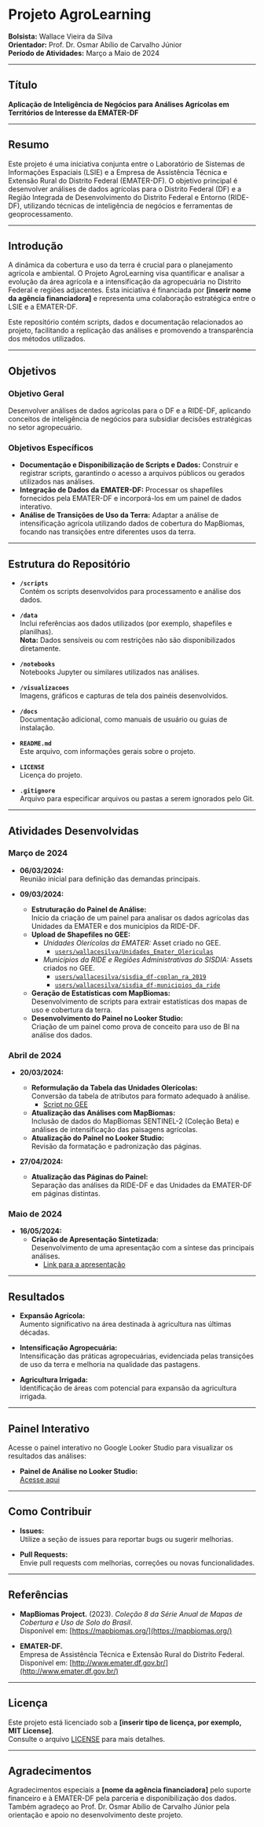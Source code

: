 # Projeto AgroLearning

**Bolsista:** Wallace Vieira da Silva  
**Orientador:** Prof. Dr. Osmar Abílio de Carvalho Júnior  
**Período de Atividades:** Março a Maio de 2024

---

## Título

**Aplicação de Inteligência de Negócios para Análises Agrícolas em Territórios de Interesse da EMATER-DF**

---

## Resumo

Este projeto é uma iniciativa conjunta entre o Laboratório de Sistemas de Informações Espaciais (LSIE) e a Empresa de Assistência Técnica e Extensão Rural do Distrito Federal (EMATER-DF). O objetivo principal é desenvolver análises de dados agrícolas para o Distrito Federal (DF) e a Região Integrada de Desenvolvimento do Distrito Federal e Entorno (RIDE-DF), utilizando técnicas de inteligência de negócios e ferramentas de geoprocessamento.

---

## Introdução

A dinâmica da cobertura e uso da terra é crucial para o planejamento agrícola e ambiental. O Projeto AgroLearning visa quantificar e analisar a evolução da área agrícola e a intensificação da agropecuária no Distrito Federal e regiões adjacentes. Esta iniciativa é financiada por **[inserir nome da agência financiadora]** e representa uma colaboração estratégica entre o LSIE e a EMATER-DF.

Este repositório contém scripts, dados e documentação relacionados ao projeto, facilitando a replicação das análises e promovendo a transparência dos métodos utilizados.

---

## Objetivos

### Objetivo Geral

Desenvolver análises de dados agrícolas para o DF e a RIDE-DF, aplicando conceitos de inteligência de negócios para subsidiar decisões estratégicas no setor agropecuário.

### Objetivos Específicos

- **Documentação e Disponibilização de Scripts e Dados:** Construir e registrar scripts, garantindo o acesso a arquivos públicos ou gerados utilizados nas análises.
- **Integração de Dados da EMATER-DF:** Processar os shapefiles fornecidos pela EMATER-DF e incorporá-los em um painel de dados interativo.
- **Análise de Transições de Uso da Terra:** Adaptar a análise de intensificação agrícola utilizando dados de cobertura do MapBiomas, focando nas transições entre diferentes usos da terra.

---

## Estrutura do Repositório

- **`/scripts`**  
  Contém os scripts desenvolvidos para processamento e análise dos dados.

- **`/data`**  
  Inclui referências aos dados utilizados (por exemplo, shapefiles e planilhas).  
  **Nota:** Dados sensíveis ou com restrições não são disponibilizados diretamente.

- **`/notebooks`**  
  Notebooks Jupyter ou similares utilizados nas análises.

- **`/visualizacoes`**  
  Imagens, gráficos e capturas de tela dos painéis desenvolvidos.

- **`/docs`**  
  Documentação adicional, como manuais de usuário ou guias de instalação.

- **`README.md`**  
  Este arquivo, com informações gerais sobre o projeto.

- **`LICENSE`**  
  Licença do projeto.

- **`.gitignore`**  
  Arquivo para especificar arquivos ou pastas a serem ignorados pelo Git.

---

## Atividades Desenvolvidas

### Março de 2024

- **06/03/2024:**  
  Reunião inicial para definição das demandas principais.

- **09/03/2024:**
  - **Estruturação do Painel de Análise:**  
    Início da criação de um painel para analisar os dados agrícolas das Unidades da EMATER e dos municípios da RIDE-DF.
  - **Upload de Shapefiles no GEE:**  
    - *Unidades Olerícolas da EMATER:* Asset criado no GEE.
      - [`users/wallacesilva/Unidades_Emater_Olericulas`](https://code.earthengine.google.com/?asset=users/wallacesilva/Unidades_Emater_Olericulas)
    - *Municípios da RIDE e Regiões Administrativas do SISDIA:* Assets criados no GEE.
      - [`users/wallacesilva/sisdia_df-coplan_ra_2019`](https://code.earthengine.google.com/?asset=users/wallacesilva/sisdia_df-coplan_ra_2019)
      - [`users/wallacesilva/sisdia_df-municipios_da_ride`](https://code.earthengine.google.com/?asset=users/wallacesilva/sisdia_df-municipios_da_ride)
  - **Geração de Estatísticas com MapBiomas:**  
    Desenvolvimento de scripts para extrair estatísticas dos mapas de uso e cobertura da terra.
  - **Desenvolvimento do Painel no Looker Studio:**  
    Criação de um painel como prova de conceito para uso de BI na análise dos dados.

### Abril de 2024

- **20/03/2024:**
  - **Reformulação da Tabela das Unidades Olerícolas:**  
    Conversão da tabela de atributos para formato adequado à análise.
    - [Script no GEE](https://code.earthengine.google.com/89f6358ca08693d38c91cfd36d0bc601?noload=1)
  - **Atualização das Análises com MapBiomas:**  
    Inclusão de dados do MapBiomas SENTINEL-2 (Coleção Beta) e análises de intensificação das paisagens agrícolas.
  - **Atualização do Painel no Looker Studio:**  
    Revisão da formatação e padronização das páginas.

- **27/04/2024:**
  - **Atualização das Páginas do Painel:**  
    Separação das análises da RIDE-DF e das Unidades da EMATER-DF em páginas distintas.

### Maio de 2024

- **16/05/2024:**
  - **Criação de Apresentação Sintetizada:**  
    Desenvolvimento de uma apresentação com a síntese das principais análises.
    - [Link para a apresentação](https://docs.google.com/presentation/d/1rXtUjAXXfs_77gb0algonvQPlVmGHB7HnYmyjs0lMig/edit)

---

## Resultados

- **Expansão Agrícola:**  
  Aumento significativo na área destinada à agricultura nas últimas décadas.

- **Intensificação Agropecuária:**  
  Intensificação das práticas agropecuárias, evidenciada pelas transições de uso da terra e melhoria na qualidade das pastagens.

- **Agricultura Irrigada:**  
  Identificação de áreas com potencial para expansão da agricultura irrigada.

---

## Painel Interativo

Acesse o painel interativo no Google Looker Studio para visualizar os resultados das análises:

- **Painel de Análise no Looker Studio:**  
  [Acesse aqui](https://lookerstudio.google.com/reporting/f57a862d-b59a-4d46-8efa-9bbf0dbbaf0f/page/p_r0hnes2tfd)

---

## Como Contribuir

- **Issues:**  
  Utilize a seção de issues para reportar bugs ou sugerir melhorias.

- **Pull Requests:**  
  Envie pull requests com melhorias, correções ou novas funcionalidades.

---

## Referências

- **MapBiomas Project.** (2023). *Coleção 8 da Série Anual de Mapas de Cobertura e Uso de Solo do Brasil*.  
  Disponível em: [https://mapbiomas.org/](https://mapbiomas.org/)

- **EMATER-DF.**  
  Empresa de Assistência Técnica e Extensão Rural do Distrito Federal.  
  Disponível em: [http://www.emater.df.gov.br/](http://www.emater.df.gov.br/)

---

## Licença

Este projeto está licenciado sob a **[inserir tipo de licença, por exemplo, MIT License]**.  
Consulte o arquivo [LICENSE](LICENSE) para mais detalhes.

---

## Agradecimentos

Agradecimentos especiais a **[nome da agência financiadora]** pelo suporte financeiro e à EMATER-DF pela parceria e disponibilização dos dados. Também agradeço ao Prof. Dr. Osmar Abílio de Carvalho Júnior pela orientação e apoio no desenvolvimento deste projeto.

